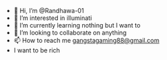- 👋 Hi, I’m @Randhawa-01
- 👀 I’m interested in illuminati 
- 🌱 I’m currently learning nothing but I want to
- 💞️ I’m looking to collaborate on anything 
- 📫 How to reach me gangstagaming88@gmail.com
- I  want to be rich 


<!---
Randhawa-01/Randhawa-01 is a ✨ special ✨ repository because its `README.md` (this file) appears on your GitHub profile.
You can click the Preview link to take a look at your changes.
--->

